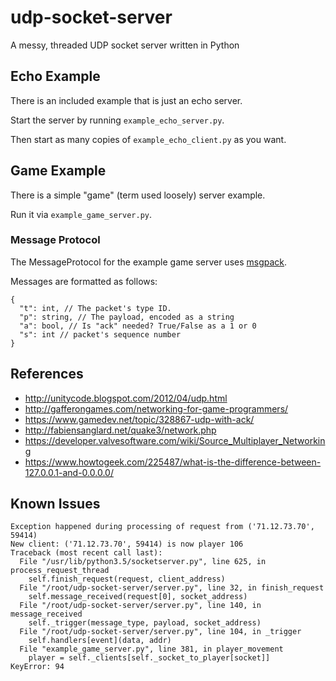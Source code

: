 # udp-socket-server
A messy, threaded UDP socket server written in Python

## Echo Example

There is an included example that is just an echo server.

Start the server by running `example_echo_server.py`.

Then start as many copies of `example_echo_client.py` as you want.

## Game Example

There is a simple "game" (term used loosely) server example.

Run it via `example_game_server.py`.

### Message Protocol

The MessageProtocol for the example game server uses [msgpack](http://msgpack.org/index.html).

Messages are formatted as follows:

```
{
  "t": int, // The packet's type ID.
  "p": string, // The payload, encoded as a string
  "a": bool, // Is "ack" needed? True/False as a 1 or 0 
  "s": int // packet's sequence number
}
```

## References

- http://unitycode.blogspot.com/2012/04/udp.html
- http://gafferongames.com/networking-for-game-programmers/
- https://www.gamedev.net/topic/328867-udp-with-ack/
- http://fabiensanglard.net/quake3/network.php
- https://developer.valvesoftware.com/wiki/Source_Multiplayer_Networking
- https://www.howtogeek.com/225487/what-is-the-difference-between-127.0.0.1-and-0.0.0.0/

## Known Issues

```
Exception happened during processing of request from ('71.12.73.70', 59414)
New client: ('71.12.73.70', 59414) is now player 106
Traceback (most recent call last):
  File "/usr/lib/python3.5/socketserver.py", line 625, in process_request_thread
    self.finish_request(request, client_address)
  File "/root/udp-socket-server/server.py", line 32, in finish_request
    self.message_received(request[0], socket_address)
  File "/root/udp-socket-server/server.py", line 140, in message_received
    self._trigger(message_type, payload, socket_address)
  File "/root/udp-socket-server/server.py", line 104, in _trigger
    self.handlers[event](data, addr)
  File "example_game_server.py", line 381, in player_movement
    player = self._clients[self._socket_to_player[socket]]
KeyError: 94
```